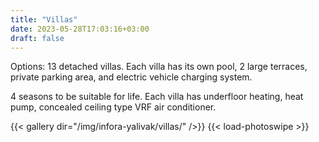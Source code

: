 ```yaml
---
title: "Villas"
date: 2023-05-28T17:03:16+03:00
draft: false
---
```

Options: 13 detached villas.
Each villa has its own pool, 2 large terraces, private parking area, and electric vehicle charging system.

4 seasons to be suitable for life.
Each villa has underfloor heating, heat pump, concealed ceiling type VRF air conditioner.


{{< gallery dir="/img/infora-yalivak/villas/" />}}
{{< load-photoswipe >}}

